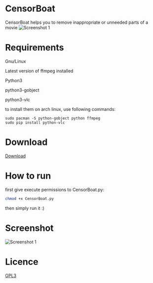 # CensorBoat
CensorBoat helps you to remove inappropriate or unneeded parts of a movie
![Screenshot 1](https://github.com/alireza6677/Censor-Boat/raw/master/CensorBoatIcon.png)

# Requirements
Gnu/Linux

Latest version of ffmpeg installed

Python3

python3-gobject

python3-vlc

to install them on arch linux, use following commands:
```
sudo pacman -S python-gobject python ffmpeg
sudo pip install python-vlc
```

# Download
[Download](https://github.com/alireza6677/Censor-Boat/archive/master.zip)

# How to run
first give execute permissions to CensorBoat.py:

```bash
chmod +x CensorBoat.py
```

then simply run it :)

# Screenshot
![Screenshot 1](https://github.com/alireza6677/Censor-Boat/raw/master/screenshot/1.png)

# Licence
[GPL3](https://github.com/alireza6677/Censor-Boat/blob/master/LICENSE)
